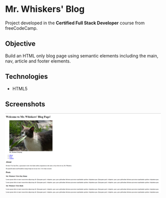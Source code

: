 # Mr. Whiskers' Blog

Project developed in the **Certified Full Stack Developer** course from freeCodeCamp.

## Objective
Build an HTML only blog page using semantic elements including the main, nav, article and footer elements.

## Technologies
- HTML5

## Screenshots
![Project screenshot](screenshots/mr_whiskers_blog.png)
